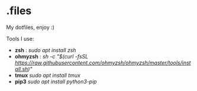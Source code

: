 # .files


My dotfiles, enjoy :)

Tools I use:
  - **zsh** : <em>sudo apt install zsh</em>
  - **ohmyzsh** : <em>sh -c "$(curl -fsSL https://raw.githubusercontent.com/ohmyzsh/ohmyzsh/master/tools/install.sh)"</em>
  - **tmux** <em>sudo apt install tmux</em>
  - **pip3** <em>sudo apt install python3-pip</em>
